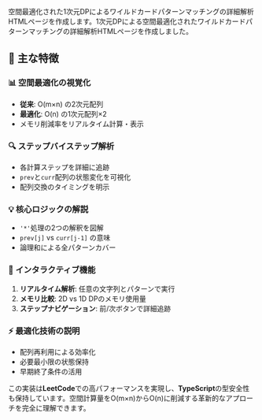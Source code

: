 空間最適化された1次元DPによるワイルドカードパターンマッチングの詳細解析HTMLページを作成します。1次元DPによる空間最適化されたワイルドカードパターンマッチングの詳細解析HTMLページを作成しました。

## 🚀 主な特徴

### 📊 **空間最適化の視覚化**
- **従来**: O(m×n) の2次元配列
- **最適化**: O(n) の1次元配列×2
- メモリ削減率をリアルタイム計算・表示

### 🔍 **ステップバイステップ解析**
- 各計算ステップを詳細に追跡
- `prev`と`curr`配列の状態変化を可視化
- 配列交換のタイミングを明示

### 💡 **核心ロジックの解説**
- `'*'`処理の2つの解釈を図解
- `prev[j]` vs `curr[j-1]` の意味
- 論理和による全パターンカバー

### 🎯 **インタラクティブ機能**
1. **リアルタイム解析**: 任意の文字列とパターンで実行
2. **メモリ比較**: 2D vs 1D DPのメモリ使用量
3. **ステップナビゲーション**: 前/次ボタンで詳細追跡

### ⚡ **最適化技術の説明**
- 配列再利用による効率化
- 必要最小限の状態保持
- 早期終了条件の活用

この実装は**LeetCode**での高パフォーマンスを実現し、**TypeScript**の型安全性も保持しています。空間計算量をO(m×n)からO(n)に削減する革新的なアプローチを完全に理解できます。